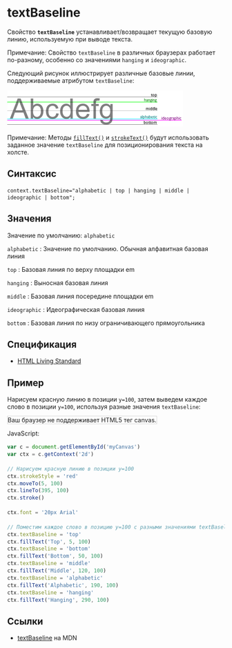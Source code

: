 # textBaseline

Свойство **`textBaseline`** устанавливает/возвращает текущую базовую линию, используемую при выводе текста.

Примечание: Свойство `textBaseline` в различных браузерах работает по-разному, особенно со значениями `hanging` и `ideographic`.

Следующий рисунок иллюстрирует различные базовые линии, поддерживаемые атрибутом `textBaseline`:

![Базовые линии свойства textBaseline](textbaseline.gif)

Примечание: Методы [`fillText()`](<filltext().md>) и [`strokeText()`](<stroketext().md>) будут использовать заданное значение `textBaseline` для позиционирования текста на холсте.

## Синтаксис

```
context.textBaseline="alphabetic | top | hanging | middle | ideographic | bottom";
```

## Значения

Значение по умолчанию: `alphabetic`

`alphabetic`
: Значение по умолчанию. Обычная алфавитная базовая линия

`top`
: Базовая линия по верху площадки em

`hanging`
: Выносная базовая линия

`middle`
: Базовая линия посередине площадки em

`ideographic`
: Идеографическая базовая линия

`bottom`
: Базовая линия по низу ограничивающего прямоугольника

## Спецификация

- [HTML Living Standard](https://html.spec.whatwg.org/multipage/canvas.html#dom-context-2d-textbaseline)

## Пример

Нарисуем красную линию в позиции `y=100`, затем выведем каждое слово в позиции `y=100`, используя разные значения `textBaseline`:

<canvas id="myCanvas" width="400" height="200" style="border:1px solid #d3d3d3;background:#ffffff;">
Ваш браузер не поддерживает HTML5 тег canvas.
</canvas>
<script>
var c=document.getElementById("myCanvas");
var canvOK=1;
try {c.getContext("2d");}
catch (er) {canvOK=0;}
if (canvOK==1){
var ctx=c.getContext("2d");
ctx.strokeStyle="red";
ctx.moveTo(5,100);
ctx.lineTo(395,100);
ctx.stroke();
ctx.font="20px Arial";
ctx.textBaseline="top";
ctx.fillText("Top",5,100);
ctx.textBaseline="bottom";
ctx.fillText("Bottom",50,100);
ctx.textBaseline="middle";
ctx.fillText("Middle",120,100);
ctx.textBaseline="alphabetic";
ctx.fillText("Alphabetic",190,100);
ctx.textBaseline="hanging";
ctx.fillText("Hanging",290,100);}
</script>

JavaScript:

```js
var c = document.getElementById('myCanvas')
var ctx = c.getContext('2d')

// Нарисуем красную линию в позиции y=100
ctx.strokeStyle = 'red'
ctx.moveTo(5, 100)
ctx.lineTo(395, 100)
ctx.stroke()

ctx.font = '20px Arial'

// Поместим каждое слово в позицию y=100 с разными значениями textBaseline
ctx.textBaseline = 'top'
ctx.fillText('Top', 5, 100)
ctx.textBaseline = 'bottom'
ctx.fillText('Bottom', 50, 100)
ctx.textBaseline = 'middle'
ctx.fillText('Middle', 120, 100)
ctx.textBaseline = 'alphabetic'
ctx.fillText('Alphabetic', 190, 100)
ctx.textBaseline = 'hanging'
ctx.fillText('Hanging', 290, 100)
```

## Ссылки

- [textBaseline](https://developer.mozilla.org/ru/docs/Web/API/CanvasRenderingContext2D/textBaseline) на MDN
